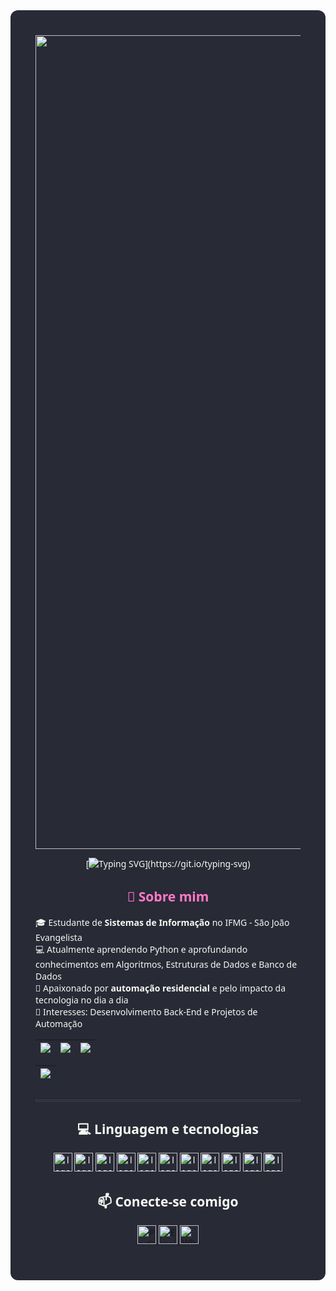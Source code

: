 <div align="center" style="
  background-color:#282A36;
  color:#F8F8F2;
  padding: 40px;
  border-radius: 12px;
  font-family: 'Segoe UI', sans-serif;
">
<img width="3098" height="1302" alt="Image" src="https://github.com/user-attachments/assets/340992ce-f62b-47d6-841f-c0cacb2db158" />

<div align="center">
      
[![Typing SVG](https://readme-typing-svg.demolab.com?font=Caveat&weight=600&size=40&pause=1000&color=BD93F9&center=true&vCenter=true&width=500&height=60&lines=Sejam+bem-vindos+ao+meu+GitHub!)](https://git.io/typing-svg)
</div>

<div align="center">
      <h2 style="color:FF79C6">🚀 Sobre mim</h2>
    </div>

<p align="left">🎓 Estudante de <strong>Sistemas de Informação</strong> no IFMG - São João Evangelista<br>  
💻 Atualmente aprendendo Python e aprofundando conhecimentos em Algoritmos, Estruturas de Dados e Banco de Dados<br>  
🏡 Apaixonado por <strong>automação residencial</strong> e pelo impacto da tecnologia no dia a dia<br>  
🚀 Interesses: Desenvolvimento Back-End e Projetos de Automação  </p>

<div align="center">
      
| ![](http://github-profile-summary-cards.vercel.app/api/cards/stats?username=Felipe-m-s&show_icons=true&theme=dracula) | ![](http://github-profile-summary-cards.vercel.app/api/cards/repos-per-language?username=Felipe-m-s&theme=dracula) | ![](http://github-profile-summary-cards.vercel.app/api/cards/productive-time?username=Felipe-m-s&theme=dracula&utcOffset=8) |
| :-: | :-: | :-: |

| ![](http://github-profile-summary-cards.vercel.app/api/cards/profile-details?username=Felipe-m-s&theme=dracula) |
| :-: |

</div>

 <hr style="border:1px solid #44475A; margin: 30px 0;"/>

<div align="center">
      <h2>💻 Linguagem e tecnologias</h2>
      <p>
      <img src="https://cdn.jsdelivr.net/gh/devicons/devicon@latest/icons/java/java-original-wordmark.svg" alt="logo java" height="30" width="30">
      <img src="https://cdn.jsdelivr.net/gh/devicons/devicon@latest/icons/php/php-original.svg" alt="logo php" height="30" width="30">
      <img src="https://cdn.jsdelivr.net/gh/devicons/devicon@latest/icons/html5/html5-original.svg" alt="logo html" height="30" width="30">
      <img src="https://cdn.jsdelivr.net/gh/devicons/devicon@latest/icons/c/c-original.svg" alt="logo c" height="30" width="30">
      <img src="https://cdn.jsdelivr.net/gh/devicons/devicon@latest/icons/cplusplus/cplusplus-original.svg" alt="logo cpp" height="30" width="30">
      <img src="https://cdn.jsdelivr.net/gh/devicons/devicon@latest/icons/python/python-original.svg" alt="logo python" height="30" width="30">
      <img src="https://cdn.jsdelivr.net/gh/devicons/devicon@latest/icons/mysql/mysql-original-wordmark.svg" alt="logo mysql" height="30" width="30">
      <img src="https://cdn.jsdelivr.net/gh/devicons/devicon@latest/icons/vscode/vscode-original.svg" alt="logo vscode" height="30" width="30">
      <img src="https://cdn.jsdelivr.net/gh/devicons/devicon@latest/icons/git/git-original.svg" alt="logo git" height="30" width="30">
      <img src="https://cdn.jsdelivr.net/gh/devicons/devicon@latest/icons/github/github-original.svg" alt="logo github" height="30" width="30">
      <img src="https://cdn.jsdelivr.net/gh/devicons/devicon@latest/icons/netbeans/netbeans-plain.svg" alt="logo netbeans" height="30" width="30">
      </p>
    </div>

<h2 align="center">📫 Conecte-se comigo</h2>

<p align="center">
  <a href="https://www.linkedin.com/in/felipe-santos-053953206">
    <img src="https://www.vectorlogo.zone/logos/linkedin/linkedin-icon.svg" alt="Perfil Linkedin" height="30" width="30">
  </a>
  <a href="mailto:martinssantos.felipe05@gmail.com">
    <img src="https://upload.vectorlogo.zone/logos/mailinaboxemail/images/4ff04de5-0c08-4bfb-a6b2-b00b2d50b0fc.svg" alt="Email" height="30" width="30">
  <a href="https://wa.me/5533998296198">
    <img src="https://upload.wikimedia.org/wikipedia/commons/thumb/6/6b/WhatsApp.svg/512px-WhatsApp.svg.png?20220228223904" alt="WhatsApp" height="30" width="30">
  </a>
</p>
  </div>
